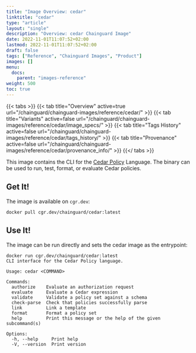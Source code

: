 ```yaml
---
title: "Image Overview: cedar"
linktitle: "cedar"
type: "article"
layout: "single"
description: "Overview: cedar Chainguard Image"
date: 2022-11-01T11:07:52+02:00
lastmod: 2022-11-01T11:07:52+02:00
draft: false
tags: ["Reference", "Chainguard Images", "Product"]
images: []
menu:
  docs:
    parent: "images-reference"
weight: 500
toc: true
---
```


{{< tabs >}}
{{< tab title="Overview" active=true url="/chainguard/chainguard-images/reference/cedar/" >}}
{{< tab title="Variants" active=false url="/chainguard/chainguard-images/reference/cedar/image_specs/" >}}
{{< tab title="Tags History" active=false url="/chainguard/chainguard-images/reference/cedar/tags_history/" >}}
{{< tab title="Provenance" active=false url="/chainguard/chainguard-images/reference/cedar/provenance_info/" >}}
{{</ tabs >}}



<!--overview:start-->
This image contains the CLI for the [Cedar Policy](https://www.cedarpolicy.com/en) Language. The binary can be used to run, test, format, or evaluate Cedar policies.
<!--overview:end-->

<!--getting:start-->
## Get It!
The image is available on `cgr.dev`:

```
docker pull cgr.dev/chainguard/cedar:latest
```
<!--getting:end-->

<!--body:start-->
## Use It!

The image can be run directly and sets the cedar image as the entrypoint:

```
docker run cgr.dev/chainguard/cedar:latest
CLI interface for the Cedar Policy language.

Usage: cedar <COMMAND>

Commands:
  authorize    Evaluate an authorization request
  evaluate     Evaluate a Cedar expression
  validate     Validate a policy set against a schema
  check-parse  Check that policies successfully parse
  link         Link a template
  format       Format a policy set
  help         Print this message or the help of the given subcommand(s)

Options:
  -h, --help     Print help
  -V, --version  Print version
```
<!--body:end-->

